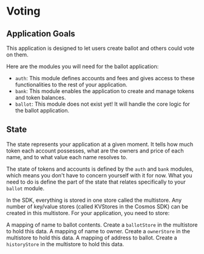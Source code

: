 # Voting

## Application Goals

This application is designed to let users create ballot and 
others could vote on them.

Here are the modules you will need for the ballot application:

* `auth`: This module defines accounts and fees and gives access to these functionalities to the rest of your application.
* `bank`: This module enables the application to create and manage tokens and token balances.
* `ballot`: This module does not exist yet! It will handle the core logic for the ballot application.

## State

The state represents your application at a given moment. It tells how much token each account possesses, 
what are the owners and price of each name, and to what value each name resolves to.

The state of tokens and accounts is defined by the `auth` and `bank` modules, 
which means you don't have to concern yourself with it for now. 
What you need to do is define the part of the state that relates specifically to your `ballot` module.

In the SDK, everything is stored in one store called the multistore. Any number of key/value stores (called KVStores in the Cosmos SDK) 
can be created in this multistore. For your application, you need to store:

A mapping of name to ballot contents. Create a `ballotStore` in the multistore to hold this data.
A mapping of name to owner. Create a `ownerStore` in the multistore to hold this data.
A mapping of address to ballot. Create a `historyStore` in the multistore to hold this data.

